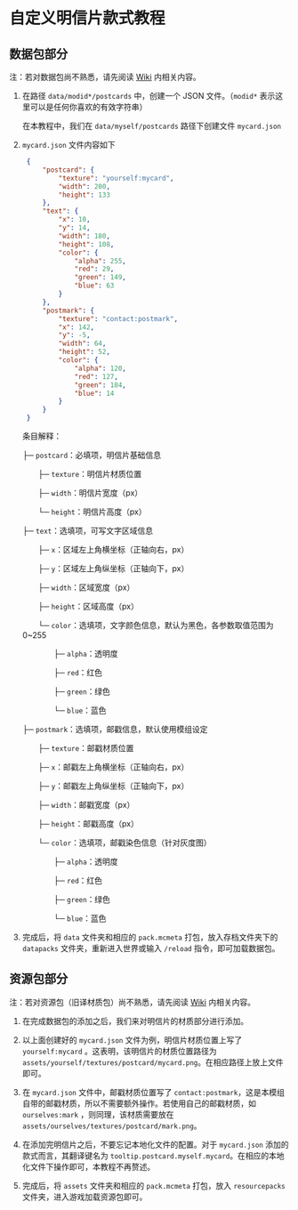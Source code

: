# 自定义明信片款式教程

## 数据包部分

注：若对数据包尚不熟悉，请先阅读 [Wiki](https://minecraft.fandom.com/zh/wiki/%E6%95%B0%E6%8D%AE%E5%8C%85) 内相关内容。

1. 在路径 `data/modid*/postcards` 中，创建一个 JSON 文件。（`modid*` 表示这里可以是任何你喜欢的有效字符串）

   在本教程中，我们在 `data/myself/postcards` 路径下创建文件 `mycard.json`

2. `mycard.json` 文件内容如下

   ```json
    {
        "postcard": {
            "texture": "yourself:mycard",
            "width": 200,
            "height": 133
        },
        "text": {
            "x": 10,
            "y": 14,
            "width": 180,
            "height": 108,
            "color": {
                "alpha": 255,
                "red": 29,
                "green": 149,
                "blue": 63
            }
        },
        "postmark": {
            "texture": "contact:postmark",
            "x": 142,
            "y": -5,
            "width": 64,
            "height": 52,
            "color": {
                "alpha": 120,
                "red": 127,
                "green": 184,
                "blue": 14
            }
        }
    }
   ```
   条目解释：

   ├─ `postcard`：必填项，明信片基础信息

   　　├─ `texture`：明信片材质位置

   　　├─ `width`：明信片宽度（px）

   　　└─ `height`：明信片高度（px）

   ├─ `text`：选填项，可写文字区域信息

   　　├─ `x`：区域左上角横坐标（正轴向右，px）

   　　├─ `y`：区域左上角纵坐标（正轴向下，px）

   　　├─ `width`：区域宽度（px）

   　　├─ `height`：区域高度（px）

   　　└─ `color`：选填项，文字颜色信息，默认为黑色，各参数取值范围为 0~255

   　　　　├─ `alpha`：透明度

   　　　　├─ `red`：红色

   　　　　├─ `green`：绿色

   　　　　└─ `blue`：蓝色

   ├─ `postmark`：选填项，邮戳信息，默认使用模组设定

   　　├─ `texture`：邮戳材质位置

   　　├─ `x`：邮戳左上角横坐标（正轴向右，px）

   　　├─ `y`：邮戳左上角纵坐标（正轴向下，px）

   　　├─ `width`：邮戳宽度（px）

   　　├─ `height`：邮戳高度（px）

   　　└─ `color`：选填项，邮戳染色信息（针对灰度图）

   　　　　├─ `alpha`：透明度

   　　　　├─ `red`：红色

   　　　　├─ `green`：绿色

   　　　　└─ `blue`：蓝色

3. 完成后，将 `data` 文件夹和相应的 `pack.mcmeta` 打包，放入存档文件夹下的 `datapacks` 文件夹，重新进入世界或输入 `/reload` 指令，即可加载数据包。

## 资源包部分

注：若对资源包（旧译材质包）尚不熟悉，请先阅读 [Wiki](https://minecraft.fandom.com/zh/wiki/%E8%B5%84%E6%BA%90%E5%8C%85) 内相关内容。

1. 在完成数据包的添加之后，我们来对明信片的材质部分进行添加。

2. 以上面创建好的 `mycard.json` 文件为例，明信片材质位置上写了 `yourself:mycard`
   。这表明，该明信片的材质位置路径为 `assets/yourself/textures/postcard/mycard.png`。在相应路径上放上文件即可。

3. 在 `mycard.json` 文件中，邮戳材质位置写了 `contact:postmark`，这是本模组自带的邮戳材质，所以不需要额外操作。若使用自己的邮戳材质，如 `ourselves:mark`
   ，则同理，该材质需要放在 `assets/ourselves/textures/postcard/mark.png`。

4. 在添加完明信片之后，不要忘记本地化文件的配置。对于 `mycard.json` 添加的款式而言，其翻译键名为 `tooltip.postcard.myself.mycard`。在相应的本地化文件下操作即可，本教程不再赘述。

5. 完成后，将 `assets` 文件夹和相应的 `pack.mcmeta` 打包，放入 `resourcepacks` 文件夹，进入游戏加载资源包即可。